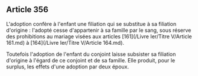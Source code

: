 Article 356
----
L'adoption confère à l'enfant une filiation qui se substitue à sa filiation
d'origine : l'adopté cesse d'appartenir à sa famille par le sang, sous réserve
des prohibitions au mariage visées aux articles [161](/Livre Ier/Titre V/Article 161.md) à [164](/Livre Ier/Titre V/Article 164.md).

Toutefois l'adoption de l'enfant du conjoint laisse subsister sa filiation
d'origine à l'égard de ce conjoint et de sa famille. Elle produit, pour le
surplus, les effets d'une adoption par deux époux.
